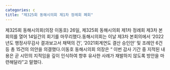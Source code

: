 ```yaml
---
categories: c
title: "제325회 동해시의회 제1차 정례회 폐회"
---
```

제325회 동해시의회(의장 이동호) 26일, 제325회 동해시의회 제1차 정례회 제3차 본회의를 열어 14일간의 회기를 마무리했다.동해시의회는 이날 제3차 본회의에서 &lsquo;2022년도 행정사무감사 결과보고서 채택의 건&rsquo;, &lsquo;2021회계연도 결산 승인안&rsquo; 및 조례안 6건 등 총 15건의 의안을 의결했다.이동호 동해시의회 의장은 &ldquo; 이번 감사 기간 중 지적된 내용은 곧 시민의 지적임을 깊이 인식하여 향후 유사한 사례가 재발하지 않도록 방안을 마련해달라&rdquo;고 말했다.